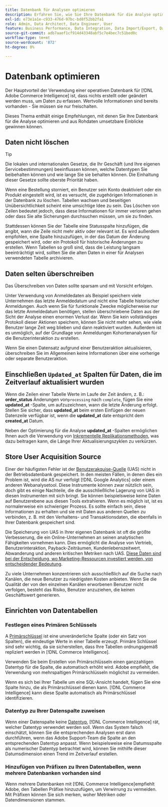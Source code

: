 ```yaml
---
title: Datenbank für Analysen optimieren
description: Erfahren Sie, wie Sie Ihre Datenbank für die Analyse optimieren können.
exl-id: e73e1a1e-c933-476d-97bc-bd8f52bb2fa1
role: Admin, Data Architect, Data Engineer, User
feature: Business Performance, Data Integration, Data Import/Export, Data Warehouse Manager
source-git-commit: adb7aaef1cf914d43348abf5c7e4bec7c51bed0c
workflow-type: tm+mt
source-wordcount: '872'
ht-degree: 0%

---
```


# Datenbank optimieren

Der Hauptvorteil der Verwendung einer operativen Datenbank für [!DNL Adobe Commerce Intelligence] ist, dass nichts erstellt oder geändert werden muss, um Daten zu erfassen. Wertvolle Informationen sind bereits vorhanden - Sie müssen sie nur freischalten.

Dieses Thema enthält einige Empfehlungen, mit denen Sie Ihre Datenbank für die Analyse optimieren und aus Rohdaten umsetzbare Einblicke gewinnen können.

## Daten nicht löschen

>[!TIP]
>
>Die lokalen und internationalen Gesetze, die Ihr Geschäft (und Ihre eigenen Servicebestimmungen) beeinflussen können, welche Datentypen Sie beibehalten können und wie lange Sie sie behalten können. Die Einhaltung dieser Gesetze sollte oberste Priorität haben.

Wenn eine Bestellung storniert, ein Benutzer sein Konto deaktiviert oder ein Produkt eingestellt wird, ist es versucht, die zugehörigen Informationen in der Datenbank zu löschen. Tabellen wachsen und beseitigen Unübersichtlichkeit scheint eine umsichtige Idee zu sein. Das Löschen von Zeilen bedeutet jedoch, dass diese Informationen für immer verloren gehen oder dass Sie alte Sicherungen durchsuchen müssen, um sie zu finden.

Stattdessen können Sie der Tabelle eine Statusspalte hinzufügen, die angibt, wann die Zeile nicht mehr aktiv oder relevant ist. Es wird außerdem empfohlen, eine Spalte hinzuzufügen, in der das Datum der Änderung gespeichert wird, oder ein Protokoll für historische Änderungen zu erstellen. Wenn Tabellen so groß sind, dass die Leistung langsam beeinträchtigt wird, sollten Sie die alten Daten in einer für Analysen verwendeten Tabelle archivieren.

## Daten selten überschreiben

Das Überschreiben von Daten sollte sparsam und mit Vorsicht erfolgen.

Unter Verwendung von Anmeldedaten als Beispiel speichern viele Unternehmen das letzte Anmeldedatum und nicht eine Tabelle historischer Anmeldungen. Auch wenn Sie für funktionale Zwecke möglicherweise nur das letzte Anmeldedatum benötigen, stellen überschriebene Daten aus der Sicht der Analyse einen enormen Verlust dar. Wenn Sie kein vollständiges Protokoll dieser Aktionen speichern, können Sie nicht mehr sehen, wie viele Benutzer lange Zeit weg blieben und dann reaktiviert wurden. Außerdem ist es unmöglich, auf der Grundlage von Anmeldungen Kohortenanalysen für die Benutzerinteraktion zu erstellen.

Wenn Sie einen Datensatz aufgrund einer Benutzeraktion aktualisieren, überschreiben Sie im Allgemeinen keine Informationen über eine vorherige oder separate Benutzeraktion.

## Einschließen `Updated_at` Spalten für Daten, die im Zeitverlauf aktualisiert wurden

Wenn die Zeilen einer Tabelle Werte im Laufe der Zeit ändern, z. B.: **order\_status** Änderungen von`processing` nach `complete`, fügen Sie eine **updated\_at** -Spalte, um aufzuzeichnen, wann die letzte Änderung erfolgt. Stellen Sie sicher, dass **updated\_at** beim ersten Einfügen der neuen Datenzeile verfügbar ist, wenn die **updated\_at** date entspricht dem **created\_at** Datum.

Neben der Optimierung für die Analyse **updated\_at** -Spalten ermöglichen Ihnen auch die Verwendung von [Inkrementelle Replikationsmethoden](../data-analyst/data-warehouse-mgr/cfg-replication-methods.md), was dazu beitragen kann, die Länge Ihrer Aktualisierungszyklen zu verkürzen.

## Store User Acquisition Source

Einer der häufigsten Fehler ist der [Benutzerakquise-Quelle](../data-analyst/analysis/google-track-user-acq.md) (UAS) nicht in der Betriebsdatenbank gespeichert. In den meisten Fällen, in denen dies ein Problem ist, wird die AS nur verfolgt [!DNL Google Analytics] oder einem anderen Webanalysetool. Diese Instrumente können zwar nützlich sein, doch gibt es einige Nachteile, die die ausschließliche Lagerung von UAS in diesen Instrumenten mit sich bringt. Sie können beispielsweise keine Daten auf Benutzerebene aus diesen Tools extrahieren. Wenn es möglich ist, ist es normalerweise ein schwieriger Prozess. Es sollte einfach sein, diese Informationen zu erhalten und sie mit Daten aus anderen Quellen zu verbinden, z. B. mit den Verhaltens- und Transaktionsdaten, die ebenfalls in Ihrer Datenbank gespeichert sind.

Die Speicherung von UAS in Ihrer eigenen Datenbank ist oft die größte Verbesserung, die ein Online-Unternehmen an seinen analytischen Fähigkeiten vornehmen kann. Dies ermöglicht die Analyse von Vertrieb, Benutzerinteraktion, Payback-Zeiträumen, Kundenlebenszeitwert, Abwanderung und anderen kritischen Metriken nach UAS. [Diese Daten sind bei der Entscheidung, wo Marketing-Ressourcen investiert werden, von entscheidender Bedeutung](../data-analyst/analysis/most-value-source-channel.md).

Zu viele Unternehmen konzentrieren sich ausschließlich auf die Suche nach Kanälen, die neue Benutzer zu niedrigsten Kosten anbieten. Wenn Sie die Qualität der von den einzelnen Kanälen erworbenen Benutzer nicht verfolgen, besteht das Risiko, Benutzer anzuziehen, die keinen Geschäftswert generieren.

## Einrichten von Datentabellen

### Festlegen eines Primären Schlüssels

A [Primärschlüssel](https://en.wikipedia.org/wiki/Unique_key) ist eine unveränderliche Spalte (oder ein Satz von Spalten), die eindeutige Werte in einer Tabelle erzeugt. Primäre Schlüssel sind sehr wichtig, da sie sicherstellen, dass Ihre Tabellen ordnungsgemäß repliziert werden in [!DNL Commerce Intelligence].

Verwenden Sie beim Erstellen von Primärschlüsseln einen ganzzahligen Datentyp für die Spalte, die automatisch erhöht wird. Adobe empfiehlt, die Verwendung von mehrspaltigen Primärschlüsseln möglichst zu vermeiden.

Wenn es sich bei Ihrer Tabelle um eine SQL-Ansicht handelt, fügen Sie eine Spalte hinzu, die als Primärschlüssel dienen kann. [!DNL Commerce Intelligence] kann diese Spalte automatisch als Primärschlüssel identifizieren.

### Datentyp zu Ihrer Datenspalte zuweisen

Wenn einer Datenspalte keine [Datentyp](https://en.wikipedia.org/wiki/Data_type), [!DNL Commerce Intelligence] rät, welcher Datentyp verwendet werden soll. Wenn das System falsch einschätzt, können Sie die entsprechenden Analysen erst dann durchführen, wenn das Adobe Support-Team die Spalte an den entsprechenden Datentyp anpasst. Wenn beispielsweise eine Datumsspalte als numerischer Datentyp betrachtet wird, können Sie mithilfe dieser Datumsdimension einen Trend im Zeitverlauf erstellen.

### Hinzufügen von Präfixen zu Ihren Datentabellen, wenn mehrere Datenbanken vorhanden sind

Wenn mehrere Datenbanken mit [!DNL Commerce Intelligence]empfiehlt Adobe, den Tabellen Präfixe hinzuzufügen, um Verwirrung zu vermeiden. Mit Präfixen können Sie sich merken, woher Metriken oder Datendimensionen stammen.
